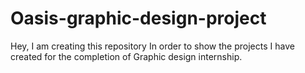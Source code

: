 # Oasis-graphic-design-project
Hey, I am creating this repository In order to show the projects I have created for the completion of Graphic design internship.
